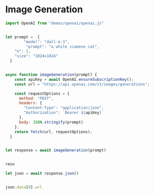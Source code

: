 # Image Generation

```javascript
import OpenAI from "demos/openai/openai.js"


let prompt =  {
        "model": "dall-e-3", 
         "prompt": "a white siamese cat",
    "n": 1,
    "size": "1024x1024"
  }


async function imageGeneration(prompt) {
    const apiKey = await OpenAI.ensureSubscriptionKey();
    const url = "https://api.openai.com/v1/images/generations";

    const requestOptions = {
      method: "POST",
      headers: {
        "Content-Type": "application/json",
        "Authorization": `Bearer ${apiKey}`
      },
      body: JSON.stringify(prompt)
    };
    return fetch(url, requestOptions);
  }


let response = await imageGeneration(prompt)


reso

let json = await response.json()


json.data[0].url 

```

<script>

let img = <img src="https://oaidalleapiprodscus.blob.core.windows.net/private/org-MPQoSTR6cnoOYKKoexRQqilJ/user-jSdR6BwdMFDIgdYmJiwmPPyY/img-5tGP5Ewc7Ro54jL8nqRNwhHC.png?st=2024-05-14T15%3A39%3A06Z&se=2024-05-14T17%3A39%3A06Z&sp=r&sv=2021-08-06&sr=b&rscd=inline&rsct=image/png&skoid=6aaadede-4fb3-4698-a8f6-684d7786b067&sktid=a48cca56-e6da-484e-a814-9c849652bcb3&skt=2024-05-14T15%3A40%3A46Z&ske=2024-05-15T15%3A40%3A46Z&sks=b&skv=2021-08-06&sig=VyLOR1dYBJBs0z7KzG/n/XXIk2lXWQ%2BJ4B29xSB5HZQ%3D"></img>


img
</script>
